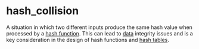 # hash_collision

A situation in which two different inputs produce the same hash value when processed by a [hash function](mathematics/hash_function). This can lead to [data](computer_science/data) integrity issues and is a key consideration in the design of hash functions and [hash tables](computer_science/hash_table).